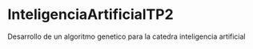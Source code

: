 # InteligenciaArtificialTP2
Desarrollo de un algoritmo genetico para la catedra inteligencia artificial
